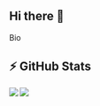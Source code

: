 ## Hi there 👋
Bio

## ⚡ GitHub Stats

<img align="left" src="https://github-readme-stats.vercel.app/api?username=Aldin285&show_icons=true&count_private=true&theme=gruvbox" />
<img src="https://github-readme-stats.vercel.app/api/top-langs/?username=Aldin285&layout=compact&count_private=true&theme=gruvbox" /> 


